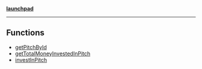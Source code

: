 [**launchpad**](index.md)

***

## Functions

- [getPitchById](app.pitches.[id]._actions.Function.getPitchById.md)
- [getTotalMoneyInvestedInPitch](app.pitches.[id]._actions.Function.getTotalMoneyInvestedInPitch.md)
- [investInPitch](app.pitches.[id]._actions.Function.investInPitch.md)
